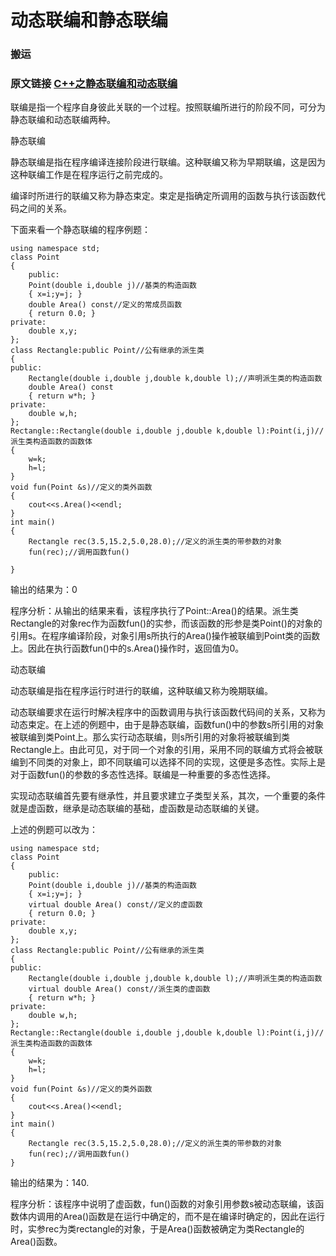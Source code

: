 # 动态联编和静态联编

### 搬运

### 原文链接 [C++之静态联编和动态联编](https://blog.csdn.net/erlian1992/article/details/44262843)



 联编是指一个程序自身彼此关联的一个过程。按照联编所进行的阶段不同，可分为静态联编和动态联编两种。

   静态联编

   静态联编是指在程序编译连接阶段进行联编。这种联编又称为早期联编，这是因为这种联编工作是在程序运行之前完成的。

   编译时所进行的联编又称为静态束定。束定是指确定所调用的函数与执行该函数代码之间的关系。

   下面来看一个静态联编的程序例题：

```
using namespace std;
class Point
{
	public:
	Point(double i,double j)//基类的构造函数
	{ x=i;y=j; }
	double Area() const//定义的常成员函数
	{ return 0.0; }
private:
	double x,y;
};
class Rectangle:public Point//公有继承的派生类
{
public:
	Rectangle(double i,double j,double k,double l);//声明派生类的构造函数
	double Area() const
	{ return w*h; }
private:
	double w,h;
};
Rectangle::Rectangle(double i,double j,double k,double l):Point(i,j)//派生类构造函数的函数体
{
	w=k;
	h=l;
} 
void fun(Point &s)//定义的类外函数
{
	cout<<s.Area()<<endl;
}
int main()
{
	Rectangle rec(3.5,15.2,5.0,28.0);//定义的派生类的带参数的对象
	fun(rec);//调用函数fun()

}
```

输出的结果为：0

   程序分析：从输出的结果来看，该程序执行了Point::Area()的结果。派生类Rectangle的对象rec作为函数fun()的实参，而该函数的形参是类Point()的对象的引用s。在程序编译阶段，对象引用s所执行的Area()操作被联编到Point类的函数上。因此在执行函数fun()中的s.Area()操作时，返回值为0。

   动态联编

   动态联编是指在程序运行时进行的联编，这种联编又称为晚期联编。

   动态联编要求在运行时解决程序中的函数调用与执行该函数代码间的关系，又称为动态束定。在上述的例题中，由于是静态联编，函数fun()中的参数s所引用的对象被联编到类Point上。那么实行动态联编，则s所引用的对象将被联编到类Rectangle上。由此可见，对于同一个对象的引用，采用不同的联编方式将会被联编到不同类的对象上，即不同联编可以选择不同的实现，这便是多态性。实际上是对于函数fun()的参数的多态性选择。联编是一种重要的多态性选择。

   实现动态联编首先要有继承性，并且要求建立子类型关系，其次，一个重要的条件就是虚函数，继承是动态联编的基础，虚函数是动态联编的关键。

   上述的例题可以改为：

```
using namespace std;
class Point
{
	public:
	Point(double i,double j)//基类的构造函数
	{ x=i;y=j; }
	virtual double Area() const//定义的虚函数
	{ return 0.0; }
private:
	double x,y;
};
class Rectangle:public Point//公有继承的派生类
{
public:
	Rectangle(double i,double j,double k,double l);//声明派生类的构造函数
	virtual double Area() const//派生类的虚函数
	{ return w*h; }
private:
	double w,h;
};
Rectangle::Rectangle(double i,double j,double k,double l):Point(i,j)//派生类构造函数的函数体
{
	w=k;
	h=l;
} 
void fun(Point &s)//定义的类外函数
{
	cout<<s.Area()<<endl;
}
int main()
{
	Rectangle rec(3.5,15.2,5.0,28.0);//定义的派生类的带参数的对象
	fun(rec);//调用函数fun()
}
```

输出的结果为：140.

   程序分析：该程序中说明了虚函数，fun()函数的对象引用参数s被动态联编，该函数体内调用的Area()函数是在运行中确定的，而不是在编译时确定的，因此在运行时，实参rec为类rectangle的对象，于是Area()函数被确定为类Rectangle的Area()函数。





